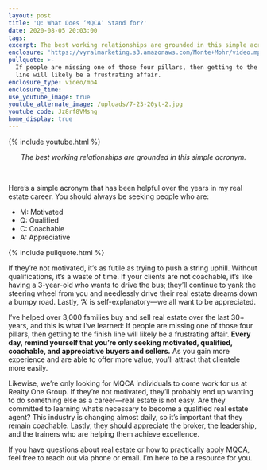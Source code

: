 ```yaml
---
layout: post
title: 'Q: What Does ‘MQCA’ Stand for?'
date: 2020-08-05 20:03:00
tags:
excerpt: The best working relationships are grounded in this simple acronym.
enclosure: 'https://vyralmarketing.s3.amazonaws.com/Monte+Mohr/video.mp4'
pullquote: >-
  If people are missing one of those four pillars, then getting to the finish
  line will likely be a frustrating affair.
enclosure_type: video/mp4
enclosure_time:
use_youtube_image: true
youtube_alternate_image: /uploads/7-23-20yt-2.jpg
youtube_code: Jz8rf8VMshg
home_display: true
---
```


{% include youtube.html %}

<center><em>The best working relationships are grounded in this simple acronym.</em></center>

&nbsp;

Here’s a simple acronym that has been helpful over the years in my real estate career. You should always be seeking people who are:&nbsp;

* M: Motivated&nbsp;
* Q: Qualified&nbsp;
* C: Coachable&nbsp;
* A: Appreciative&nbsp;

{% include pullquote.html %}

If they’re not motivated, it’s as futile as trying to push a string uphill. Without qualifications, it’s a waste of time. If your clients are not coachable, it’s like having a 3-year-old who wants to drive the bus; they’ll continue to yank the steering wheel from you and needlessly drive their real estate dreams down a bumpy road. Lastly, ‘A’ is self-explanatory—we all want to be appreciated.&nbsp;

I’ve helped over 3,000 families buy and sell real estate over the last 30+ years, and this is what I’ve learned: If people are missing one of those four pillars, then getting to the finish line will likely be a frustrating affair. **Every day, remind yourself that you’re only seeking motivated, qualified, coachable, and appreciative buyers and sellers.** As you gain more experience and are able to offer more value, you’ll attract that clientele more easily.&nbsp;

Likewise, we’re only looking for MQCA individuals to come work for us at Realty One Group. If they’re not motivated, they’ll probably end up wanting to do something else as a career—real estate is not easy. Are they committed to learning what’s necessary to become a qualified real estate agent? This industry is changing almost daily, so it’s important that they remain coachable. Lastly, they should appreciate the broker, the leadership, and the trainers who are helping them achieve excellence.&nbsp;

If you have questions about real estate or how to practically apply MQCA, feel free to reach out via phone or email. I’m here to be a resource for you.